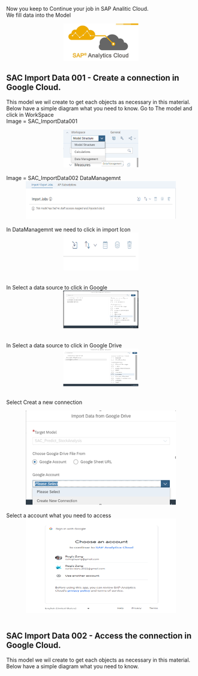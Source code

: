 Now you keep to Continue your job in SAP Analitic Cloud.
<br>
We fill data into the Model
<br>
<center> <img src="Images/SAP-Analytics-Cloud-Logo.jpg" width="200" height="100"> </center>


## SAC Import Data 001 - Create a connection in Google Cloud.
This model we wil create to get each objects as necessary in this material.<br>
Below have a simple diagram what you need to know.
Go to The model and click in WorkSpace<br>
Image  = SAC_ImportData001
<center> <img src="Images/SAC_ImportData001.png" width="200" height="100"> </center>
<br>
Image  = SAC_ImportData002
DataManagemnt
<center> <img src="Images/SAC_ImportData002.png" width="400" height="100"> </center>
<br>
In DataManagemnt we need to click in import Icon<br>
<center> <img src="Images/SAC_ImportData003.png" width="200" height="100"> </center>
<br>
<br>
In Select a data source to click in Google<br>
<center> <img src="Images/SAC_ImportData004.png" width="200" height="100"> </center>
<br>
<br>
In Select a data source to click in Google Drive<br>
<center> <img src="Images/SAC_ImportData005.png" width="200" height="100"> </center>
<br>

Select Creat a new connection<br>
<center> <img src="Images/SAC_ImportData006.png" width="400" height="250"> </center>
<br>
Select a account what you need to access<br>
<center> <img src="Images/SAC_ImportData007.png" width="400" height="250"> </center>
<br>




## SAC Import Data 002 - Access the connection in Google Cloud.
This model we wil create to get each objects as necessary in this material.<br>
Below have a simple diagram what you need to know.



